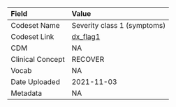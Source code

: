 |Field            |Value                       |
|:----------------|:---------------------------|
|Codeset Name     |Severity class 1 (symptoms) |
|Codeset Link     |[dx_flag1](https://github.com/PEDSnet/Variable-Dictionary/blob/main/condition/dx_flag1.csv)|
|CDM              |NA                          |
|Clinical Concept |RECOVER                     |
|Vocab            |NA                          |
|Date Uploaded    |2021-11-03                  |
|Metadata         |NA                          |
